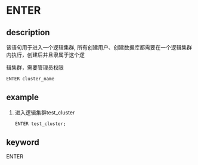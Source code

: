 # ENTER

## description

该语句用于进入一个逻辑集群, 所有创建用户、创建数据库都需要在一个逻辑集群内执行，创建后并且隶属于这个逻

辑集群，需要管理员权限

```sql
ENTER cluster_name
```

## example

1. 进入逻辑集群test_cluster

    ```sql
    ENTER test_cluster;
    ```

## keyword

ENTER
